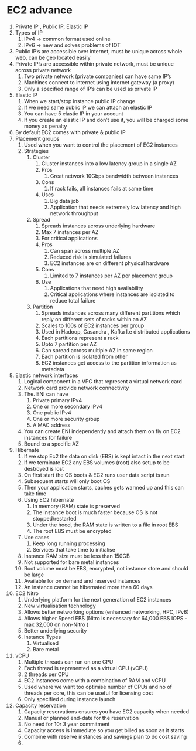 # EC2 advance

1. Private IP , Public IP, Elastic IP
2. Types of IP
    1. IPv4 -> common format used online
    2. IPv6 -> new and solves problems of IOT
3. Public IP’s are accessible over internet, must be unique across whole web, can be geo located easily
4. Private IP’s are accessible within private network, must be unique across private network
    1. Two private network (private companies) can have same IP’s
    2. Machines connect to internet using internet gateway (a proxy)
    3. Only a specified range of IP’s can be used as private IP
5. Elastic IP
    1. When we start/stop instance public IP change
    2. If we need same public IP we can attach an elastic IP
    3. You can have 5 elastic IP in your account
    4. If you create an elastic IP and don’t use it, you will be charged some money as penalty
6. By default EC2 comes with private & public IP
7. Placement groups
    1. Used when you want to control the placement of EC2 instances
    2. Strategies
        1. Cluster
            1. Cluster instances into a low latency group in a single AZ
            2. Pros
                1. Great network 10Gbps bandwidth between instances
            3. Cons
                1. If rack fails, all instances fails at same time
            4. Uses
                1. Big data job
                2. Application that needs extremely low latency and high network throughput
        2. Spread
            1. Spreads instances across underlying hardware
            2. Max 7 instances per AZ
            3. For critical applications
            4. Pros
                1. Can span across multiple AZ
                2. Reduced risk is simulated failures
                3. EC2 instances are on different physical hardware
            5. Cons
                1. Limited to 7 instances per AZ per placement group
            6. Use
                1. Applications that need high availability
                2. Critical applications where instances are isolated to reduce total failure
        3. Partition 
            1. Spreads instances across many different partitions which reply on different sets of racks within an AZ
            2. Scales to 100s of EC2 instances per group
            3. Used in Hadoop, Casandra , Kafka I.e distributed applications
            4. Each partitions represent a rack
            5. Upto 7 partition per AZ
            6. Can spread across multiple AZ in same region
            7. Each partition is isolated from other
            8. EC2 instances get access  to the partition information as metadata
8. Elastic network interfaces
    1. Logical component in a VPC that represent a virtual network card
    2. Network card provide network connectivity 
    3. The. ENI can have
        1. Private primary IPv4
        2. One or more secondary IPv4
        3. One public IPv4
        4. One or more security group
        5. A MAC address
    4. You can create ENI independently and attach them on fly on EC2 instances for failure
    5. Bound to a specific AZ
9. Hibernate
    1. If we stop Ec2 the data on disk (EBS) is kept intact in the next start
    2. If we terminate EC2 any EBS volumes (root) also setup to be destroyed is lost
    3. On first start the OS boots & EC2 runs user data script is run
    4. Subsequent starts will only boot OS
    5. Then your application starts, caches gets warmed up and this can take time
    6. Using EC2 hibernate
        1. In memory (RAM) state is preserved
        2. The instance boot is much faster because OS is not stopped/restarted
        3. Under the hood, the RAM state is written to a file in root EBS 
        4. The root EBS must be encrypted
    7. Use cases
        1. Keep long running processing
        2. Services that take time to initialise
    8. Instance RAM size must be less than 150GB
    9. Not supported for bare metal instances
    10. Root volume must be EBS, encrypted, not instance store and should be large
    11. Available for on demand and reserved instances
    12. An instance cannot be hibernated more than 60 days
10. EC2 Nitro
    1. Underlying platform for the next generation of EC2 instances
    2. New virtualisation technology
    3. Allows better networking options (enhanced networking, HPC, IPv6)
    4. Allows higher Speed EBS (Nitro is necessary for 64,000 EBS IOPS - max 32,000 on non-Nitro )
    5. Better underlying security
    6. Instance Types
        1. Virtualised
        2. Bare metal
11. vCPU
    1. Multiple threads can run on one CPU
    2. Each thread is represented as a virtual CPU (vCPU)
    3. 2 threads per CPU
    4. EC2 instances come with a combination of RAM and vCPU
    5. Used where we want too optimise number of CPUs and no of threads per core, this can be useful for licensing cost
    6. Only specified during instance launch
12. Capacity reservation
    1. Capacity reservations ensures you have EC2 capacity when needed
    2. Manual or planned end-date for the reservation
    3. No need for 10r 3 year commitment
    4. Capacity access is immediate so you get billed as soon as it starts
    5. Combine with reserve instances and savings plan to do cost saving
    6. 
